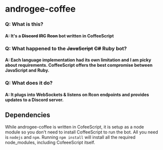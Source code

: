 # androgee-coffee

### Q: What is this?
#### A: It's a ~~Discord~~ ~~IRC~~ ~~Rcon~~ bot written in CoffeeScript

### Q: What happened to the ~~JavaScript~~ ~~C#~~ Ruby bot?
#### A: Each language implementation had its own limitation and I am picky about requirements. CoffeeScript offers the best compromise between JavaScript and Ruby.

### Q: What does it do?
#### A: It plugs into WebSockets & listens on Rcon endpoints and provides updates to a Discord server.

## Dependencies
While androgee-coffee is written in CofeeScript, it is setup as a node module so you don't need to install CoffeeScript to run the bot. All you need is ``nodejs`` and ``npm``. Running ``npm install`` will install all the required node_modules, including CofeeeScript itself.
